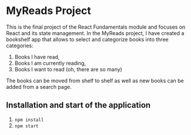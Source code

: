 # MyReads Project

This is the final project of the React Fundamentals module and focuses on React and its state management.
In the MyReads project, I have created a bookshelf app that allows to select and categorize books into three categories: 
1. Books I have read, 
2. Books I am currently reading,
3. Books I want to read (oh, there are so many)

The books can be moved from shelf to shelf as well as new books can be added from a search page.

## Installation and start of the application 
1. `npm install`
2. `npm start`

